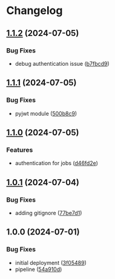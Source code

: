 # Changelog

## [1.1.2](https://github.com/ex-offenders/job-service-v2/compare/v1.1.1...v1.1.2) (2024-07-05)


### Bug Fixes

* debug authentication issue ([b7fbcd9](https://github.com/ex-offenders/job-service-v2/commit/b7fbcd97376300fb462a8fc7b5876c8b9f35b4bd))

## [1.1.1](https://github.com/ex-offenders/job-service-v2/compare/v1.1.0...v1.1.1) (2024-07-05)


### Bug Fixes

* pyjwt module ([500b8c9](https://github.com/ex-offenders/job-service-v2/commit/500b8c9c284bf0eff0f98f21fb2bcae5c73e879a))

## [1.1.0](https://github.com/ex-offenders/job-service-v2/compare/v1.0.1...v1.1.0) (2024-07-05)


### Features

* authentication for jobs ([d46fd2e](https://github.com/ex-offenders/job-service-v2/commit/d46fd2eee9396f1b7768bf8167579d64758ea4a4))

## [1.0.1](https://github.com/ex-offenders/job-service-v2/compare/v1.0.0...v1.0.1) (2024-07-04)


### Bug Fixes

* adding gitignore ([77be7d1](https://github.com/ex-offenders/job-service-v2/commit/77be7d131f1483dbf0476431998b0773a580de48))

## 1.0.0 (2024-07-01)


### Bug Fixes

* initial deployment ([3f05489](https://github.com/ex-offenders/job-service-v2/commit/3f054897a100e55711b786ea4b8197eb68fe1704))
* pipeline ([54a910d](https://github.com/ex-offenders/job-service-v2/commit/54a910db7096bed29bf5951be090ecac9f36bdbb))
